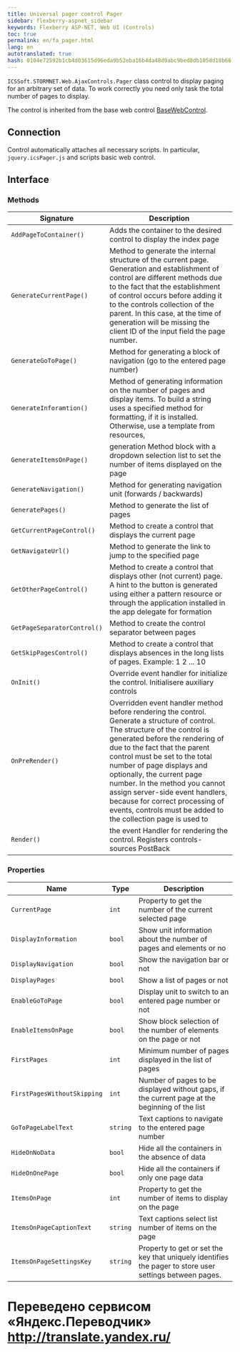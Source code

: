 ```yaml
--- 
title: Universal pager control Pager 
sidebar: flexberry-aspnet_sidebar 
keywords: Flexberry ASP-NET, Web UI (Controls) 
toc: true 
permalink: en/fa_pager.html 
lang: en 
autotranslated: true 
hash: 0104e72592b1cb4d03615d96eda9b52eba16b4da48d9abc9bed8db105dd18b66 
--- 
```


`ICSSoft.STORMNET.Web.AjaxControls.Pager` class control to display paging for an arbitrary set of data. To work correctly you need only task the total number of pages to display. 

The control is inherited from the base web control [BaseWebControl](fa_base-web-control.html). 

## Connection 

Control automatically attaches all necessary scripts. In particular, `jquery.icsPager.js` and scripts basic web control. 

## Interface 

### Methods 

| Signature | Description| 
|------------------------|----------------------------------------------| 
| `AddPageToContainer()` | Adds the container to the desired control to display the index page| 
| `GenerateCurrentPage()` | Method to generate the internal structure of the current page. Generation and establishment of control are different methods due to the fact that the establishment of control occurs before adding it to the controls collection of the parent. In this case, at the time of generation will be missing the client ID of the input field the page number.| 
| `GenerateGoToPage()` | Method for generating a block of navigation (go to the entered page number)| 
| `GenerateInforamtion()` | Method of generating information on the number of pages and display items. To build a string uses a specified method for formatting, if it is installed. Otherwise, use a template from resources,| 
| `GenerateItemsOnPage()` | generation Method block with a dropdown selection list to set the number of items displayed on the page| 
| `GenerateNavigation()` | Method for generating navigation unit (forwards / backwards)| 
| `GeneratePages()` | Method to generate the list of pages| 
| `GetCurrentPageControl()` | Method to create a control that displays the current page| 
| `GetNavigateUrl()` | Method to generate the link to jump to the specified page| 
| `GetOtherPageControl()` | Method to create a control that displays other (not current) page. A hint to the button is generated using either a pattern resource or through the application installed in the app delegate for formation| 
| `GetPageSeparatorControl()` | Method to create the control separator between pages| 
| `GetSkipPagesControl()` | Method to create a control that displays absences in the long lists of pages. Example: 1 2 ... 10| 
| `OnInit()` | Override event handler for initialize the control. Initialisere auxiliary controls| 
| `OnPreRender()` | Overridden event handler method before rendering the control. Generate a structure of control. The structure of the control is generated before the rendering of due to the fact that the parent control must be set to the total number of page displays and optionally, the current page number. In the method you cannot assign server-side event handlers, because for correct processing of events, controls must be added to the collection page is used to| 
| `Render()` | the event Handler for rendering the control. Registers controls-sources PostBack| 

### Properties 

| Name | Type | Description| 
|---------------------|-------|---------------------------------------------------------------| 
| `CurrentPage` | ` int ` | Property to get the number of the current selected page| 
| `DisplayInformation` | `bool` | Show unit information about the number of pages and elements or no| 
| `DisplayNavigation` | `bool` | Show the navigation bar or not| 
| `DisplayPages` | `bool` | Show a list of pages or not| 
| `EnableGoToPage` | `bool` | Display unit to switch to an entered page number or not| 
| `EnableItemsOnPage` | `bool` | Show block selection of the number of elements on the page or not| 
| `FirstPages` | `int` | Minimum number of pages displayed in the list of pages| 
| `FirstPagesWithoutSkipping` | `int` | Number of pages to be displayed without gaps, if the current page at the beginning of the list| 
| `GoToPageLabelText` | `string` | Text captions to navigate to the entered page number| 
| `HideOnNoData` | `bool` | Hide all the containers in the absence of data| 
| `HideOnOnePage` | `bool` | Hide all the containers if only one page data| 
| `ItemsOnPage` | `int` | Property to get the number of items to display on the page| 
| `ItemsOnPageCaptionText` | `string` | Text captions select list number of items on the page| 
| `ItemsOnPageSettingsKey` | `string` | Property to get or set the key that uniquely identifies the pager to store user settings between pages.


 # Переведено сервисом «Яндекс.Переводчик» http://translate.yandex.ru/